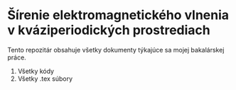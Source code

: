 # Šírenie elektromagnetického vlnenia v kváziperiodických prostrediach

Tento repozitár obsahuje všetky dokumenty týkajúce sa mojej bakalárskej práce.

1. Všetky kódy
2. Všetky .tex súbory
